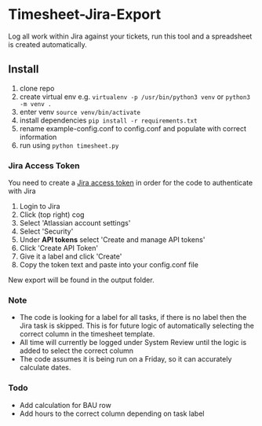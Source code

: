 # Timesheet-Jira-Export

Log all work within Jira against your tickets, run this tool and a spreadsheet is created automatically.


## Install

 1. clone repo
 2. create virtual env e.g. 
	 `virtualenv -p /usr/bin/python3 venv` or `python3 -m venv .`
 3. enter venv 
	 `source venv/bin/activate`
 4. install dependencies 
	 `pip install -r requirements.txt`
 5. rename example-config.conf to config.conf and populate with correct information
 6. run using 
	 `python timesheet.py`

### Jira Access Token
You need to create a [Jira access token](https://id.atlassian.com/manage-profile/security/api-tokens) in order for the code to authenticate with Jira

 1. Login to Jira
 2. Click (top right) cog
 3. Select 'Atlassian account settings'
 4. Select 'Security'
 5. Under **API tokens** select 'Create and manage API tokens'
 6. Click 'Create API Token'
 7. Give it a label and click 'Create'
 8. Copy the token text and paste into your config.conf file

New export will be found in the output folder.

### Note

 - The code is looking for a label for all tasks, if there is no label then the Jira task is skipped. This is for future logic of automatically selecting the correct column in the timesheet template.
 - All time will currently be logged under System Review until the logic is added to select the correct column
 - The code assumes it is being run on a Friday, so it can accurately calculate dates.


### Todo
 - Add calculation for BAU row
 - Add hours to the correct column depending on task label 